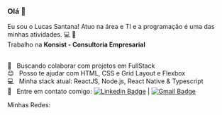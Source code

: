 ### Olá 👋

Eu sou o Lucas Santana! Atuo na área e TI e a programação é uma das minhas atividades. :computer: :rocket:
<br/>
Trabalho na **Konsist - Consultoria Empresarial**

<br/> :purple_heart: &nbsp; Buscando colaborar com projetos em FullStack
 <br/> :blush: &nbsp; Posso te ajudar com HTML, CSS e Grid Layout e Flexbox
 <br/> :computer: &nbsp; Minha stack atual: ReactJS, Node.js, React Native & Typescript
 <br/> :email: &nbsp; Entre em contato comigo: [![Linkedin Badge](https://img.shields.io/badge/-LucasSantana-blue?style=flat-square&logo=Linkedin&logoColor=white&link=https://www.linkedin.com/in/lucas-santana-rodrigues/)](https://www.linkedin.com/in/lucas-santana-rodrigues/) 
| 
[![Gmail Badge](https://img.shields.io/badge/-tgmarinho@gmail.com-c14438?style=flat-square&logo=Gmail&logoColor=white&link=mailto:lucassice@gmail.com)](mailto:lucassice@gmail.com)


Minhas Redes:




<!--
**lucassantanar/lucassantanar** is a ✨ _special_ ✨ repository because its `README.md` (this file) appears on your GitHub profile.

Here are some ideas to get you started:

- 🔭 I’m currently working on ...
- 🌱 I’m currently learning ...
- 👯 I’m looking to collaborate on ...
- 🤔 I’m looking for help with ...
- 💬 Ask me about ...
- 📫 How to reach me: ...
- 😄 Pronouns: ...
- ⚡ Fun fact: ...
-->
